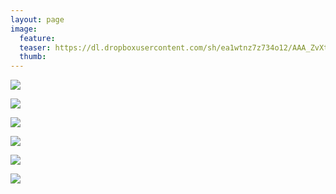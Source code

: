```yaml
---
layout: page
image:
  feature:
  teaser: https://dl.dropboxusercontent.com/sh/ea1wtnz7z734o12/AAA_ZvXtGSI4r4Q5hRZasl62a/luontokuvat/kes%C3%A4/5/DS24881-245px.jpg
  thumb:
---
```


[![](https://dl.dropboxusercontent.com/sh/ea1wtnz7z734o12/AABcBUGSSTmWKkPdtrNwyhEea/luontokuvat/kes%C3%A4/5/DS24867-800px.jpg)](https://dl.dropboxusercontent.com/sh/ea1wtnz7z734o12/AABPSvUiTfA9ErxZoBxl6MV0a/luontokuvat/kes%C3%A4/5/DS24867.jpg)

[![](https://dl.dropboxusercontent.com/sh/ea1wtnz7z734o12/AABRgq-_aAxvY83SMJ1tR75Sa/luontokuvat/kes%C3%A4/5/DS24874-800px.jpg)](https://dl.dropboxusercontent.com/sh/ea1wtnz7z734o12/AADaUZBk1mmUra8Muxa4mOJha/luontokuvat/kes%C3%A4/5/DS24874.jpg)

[![](https://dl.dropboxusercontent.com/sh/ea1wtnz7z734o12/AAB55WWoqpbHAei1lPEGs9HWa/luontokuvat/kes%C3%A4/5/DS24876-800px.jpg)](https://dl.dropboxusercontent.com/sh/ea1wtnz7z734o12/AABkNxoVK7kEQuDYND8QRCO6a/luontokuvat/kes%C3%A4/5/DS24876.jpg)

[![](https://dl.dropboxusercontent.com/sh/ea1wtnz7z734o12/AAD4BNZ_HUzFuTHDDPPTkph6a/luontokuvat/kes%C3%A4/5/DS24878-800px.jpg)](https://dl.dropboxusercontent.com/sh/ea1wtnz7z734o12/AADR6gpfU7sTm3PyaWmxgWOwa/luontokuvat/kes%C3%A4/5/DS24878.jpg)

[![](https://dl.dropboxusercontent.com/sh/ea1wtnz7z734o12/AAC4mEABDe3jYysssTafhUb-a/luontokuvat/kes%C3%A4/5/DS24879-800px.jpg)](https://dl.dropboxusercontent.com/sh/ea1wtnz7z734o12/AADNuM1o2dHifuBxRzlhANHSa/luontokuvat/kes%C3%A4/5/DS24879.jpg)

[![](https://dl.dropboxusercontent.com/sh/ea1wtnz7z734o12/AACTBi_ZX-cAJOQRhig8_CSaa/luontokuvat/kes%C3%A4/5/DS24881-800px.jpg)](https://dl.dropboxusercontent.com/sh/ea1wtnz7z734o12/AABD8SuLezN9XJjsWLxMptORa/luontokuvat/kes%C3%A4/5/DS24881.jpg)
